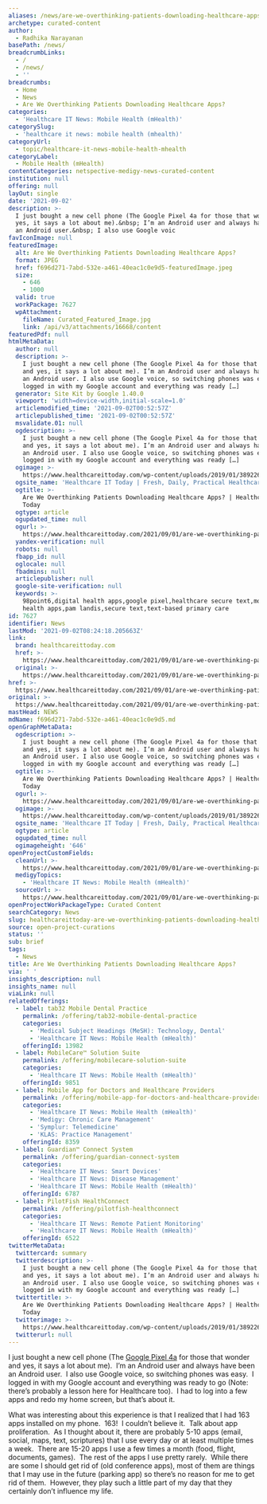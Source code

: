 ```yaml
---
aliases: /news/are-we-overthinking-patients-downloading-healthcare-apps
archetype: curated-content
author:
  - Radhika Narayanan
basePath: /news/
breadcrumbLinks:
  - /
  - /news/
  - ''
breadcrumbs:
  - Home
  - News
  - Are We Overthinking Patients Downloading Healthcare Apps?
categories:
  - 'Healthcare IT News: Mobile Health (mHealth)'
categorySlug:
  - 'healthcare it news: mobile health (mhealth)'
categoryUrl:
  - topic/healthcare-it-news-mobile-health-mhealth
categoryLabel:
  - Mobile Health (mHealth)
contentCategories: netspective-medigy-news-curated-content
institution: null
offering: null
layOut: single
date: '2021-09-02'
description: >-
  I just bought a new cell phone (The Google Pixel 4a for those that wonder and
  yes, it says a lot about me).&nbsp; I’m an Android user and always have been
  an Android user.&nbsp; I also use Google voic
favIconImage: null
featuredImage:
  alt: Are We Overthinking Patients Downloading Healthcare Apps?
  format: JPEG
  href: f696d271-7abd-532e-a461-40eac1c0e9d5-featuredImage.jpeg
  size:
    - 646
    - 1000
  valid: true
  workPackage: 7627
  wpAttachment:
    fileName: Curated_Featured_Image.jpg
    link: /api/v3/attachments/16668/content
featuredPdf: null
htmlMetaData:
  author: null
  description: >-
    I just bought a new cell phone (The Google Pixel 4a for those that wonder
    and yes, it says a lot about me). I’m an Android user and always have been
    an Android user. I also use Google voice, so switching phones was easy. I
    logged in with my Google account and everything was ready […]
  generator: Site Kit by Google 1.40.0
  viewport: 'width=device-width,initial-scale=1.0'
  articlemodified_time: '2021-09-02T00:52:57Z'
  articlepublished_time: '2021-09-02T00:52:57Z'
  msvalidate.01: null
  ogdescription: >-
    I just bought a new cell phone (The Google Pixel 4a for those that wonder
    and yes, it says a lot about me). I’m an Android user and always have been
    an Android user. I also use Google voice, so switching phones was easy. I
    logged in with my Google account and everything was ready […]
  ogimage: >-
    https://www.healthcareittoday.com/wp-content/uploads/2019/01/389226136-medication-tracking-device-mobile-needle-diabetes-health-app.jpg
  ogsite_name: 'Healthcare IT Today | Fresh, Daily, Practical Healthcare IT Insights'
  ogtitle: >-
    Are We Overthinking Patients Downloading Healthcare Apps? | Healthcare IT
    Today
  ogtype: article
  ogupdated_time: null
  ogurl: >-
    https://www.healthcareittoday.com/2021/09/01/are-we-overthinking-patients-downloading-healthcare-apps/
  yandex-verification: null
  robots: null
  fbapp_id: null
  oglocale: null
  fbadmins: null
  articlepublisher: null
  google-site-verification: null
  keywords: >-
    98point6,digital health apps,google pixel,healthcare secure text,mobile
    health apps,pam landis,secure text,text-based primary care
id: 7627
identifier: News
lastMod: '2021-09-02T08:24:18.205663Z'
link:
  brand: healthcareittoday.com
  href: >-
    https://www.healthcareittoday.com/2021/09/01/are-we-overthinking-patients-downloading-healthcare-apps/
  original: >-
    https://www.healthcareittoday.com/2021/09/01/are-we-overthinking-patients-downloading-healthcare-apps/
href: >-
  https://www.healthcareittoday.com/2021/09/01/are-we-overthinking-patients-downloading-healthcare-apps/
original: >-
  https://www.healthcareittoday.com/2021/09/01/are-we-overthinking-patients-downloading-healthcare-apps/
mastHead: NEWS
mdName: f696d271-7abd-532e-a461-40eac1c0e9d5.md
openGraphMetaData:
  ogdescription: >-
    I just bought a new cell phone (The Google Pixel 4a for those that wonder
    and yes, it says a lot about me). I’m an Android user and always have been
    an Android user. I also use Google voice, so switching phones was easy. I
    logged in with my Google account and everything was ready […]
  ogtitle: >-
    Are We Overthinking Patients Downloading Healthcare Apps? | Healthcare IT
    Today
  ogurl: >-
    https://www.healthcareittoday.com/2021/09/01/are-we-overthinking-patients-downloading-healthcare-apps/
  ogimage: >-
    https://www.healthcareittoday.com/wp-content/uploads/2019/01/389226136-medication-tracking-device-mobile-needle-diabetes-health-app.jpg
  ogsite_name: 'Healthcare IT Today | Fresh, Daily, Practical Healthcare IT Insights'
  ogtype: article
  ogupdated_time: null
  ogimageheight: '646'
openProjectCustomFields:
  cleanUrl: >-
    https://www.healthcareittoday.com/2021/09/01/are-we-overthinking-patients-downloading-healthcare-apps/
  medigyTopics:
    - 'Healthcare IT News: Mobile Health (mHealth)'
  sourceUrl: >-
    https://www.healthcareittoday.com/2021/09/01/are-we-overthinking-patients-downloading-healthcare-apps/
openProjectWorkPackageType: Curated Content
searchCategory: News
slug: healthcareittoday-are-we-overthinking-patients-downloading-healthcare-apps
source: open-project-curations
status: ''
sub: brief
tags:
  - News
title: Are We Overthinking Patients Downloading Healthcare Apps?
via: ' '
insights_description: null
insights_name: null
viaLink: null
relatedOfferings:
  - label: tab32 Mobile Dental Practice
    permalink: /offering/tab32-mobile-dental-practice
    categories:
      - 'Medical Subject Headings (MeSH): Technology, Dental'
      - 'Healthcare IT News: Mobile Health (mHealth)'
    offeringId: 13982
  - label: MobileCare™ Solution Suite
    permalink: /offering/mobilecare-solution-suite
    categories:
      - 'Healthcare IT News: Mobile Health (mHealth)'
    offeringId: 9851
  - label: Mobile App for Doctors and Healthcare Providers
    permalink: /offering/mobile-app-for-doctors-and-healthcare-providers
    categories:
      - 'Healthcare IT News: Mobile Health (mHealth)'
      - 'Medigy: Chronic Care Management'
      - 'Symplur: Telemedicine'
      - 'KLAS: Practice Management'
    offeringId: 8359
  - label: Guardian™ Connect System
    permalink: /offering/guardian-connect-system
    categories:
      - 'Healthcare IT News: Smart Devices'
      - 'Healthcare IT News: Disease Management'
      - 'Healthcare IT News: Mobile Health (mHealth)'
    offeringId: 6787
  - label: PilotFish HealthConnect
    permalink: /offering/pilotfish-healthconnect
    categories:
      - 'Healthcare IT News: Remote Patient Monitoring'
      - 'Healthcare IT News: Mobile Health (mHealth)'
    offeringId: 6522
twitterMetaData:
  twittercard: summary
  twitterdescription: >-
    I just bought a new cell phone (The Google Pixel 4a for those that wonder
    and yes, it says a lot about me). I’m an Android user and always have been
    an Android user. I also use Google voice, so switching phones was easy. I
    logged in with my Google account and everything was ready […]
  twittertitle: >-
    Are We Overthinking Patients Downloading Healthcare Apps? | Healthcare IT
    Today
  twitterimage: >-
    https://www.healthcareittoday.com/wp-content/uploads/2019/01/389226136-medication-tracking-device-mobile-needle-diabetes-health-app.jpg
  twitterurl: null
---
```

<p>I just bought a new cell phone (The <a href="https://amzn.to/3yHn0bf">Google Pixel 4a</a> for those that wonder and yes, it says a lot about me).&nbsp; I’m an Android user and always have been an Android user.&nbsp; I also use Google voice, so switching phones was easy.&nbsp; I logged in with my Google account and everything was ready to go (Note: there’s probably a lesson here for Healthcare too).&nbsp; I had to log into a few apps and redo my home screen, but that’s about it.</p><p>What was interesting about this experience is that I realized that I had 163 apps installed on my phone.&nbsp; 163!&nbsp; I couldn’t believe it.&nbsp; Talk about app proliferation.&nbsp; As I thought about it, there are probably 5-10 apps (email, social, maps, text, scriptures) that I use every day or at least multiple times a week.&nbsp; There are 15-20 apps I use a few times a month (food, flight, documents, games).&nbsp; The rest of the apps I use pretty rarely.&nbsp; While there are some I should get rid of (old conference apps), most of them are things that I may use in the future (parking app) so there’s no reason for me to get rid of them.&nbsp; However, they play such a little part of my day that they certainly don’t influence my life.</p>